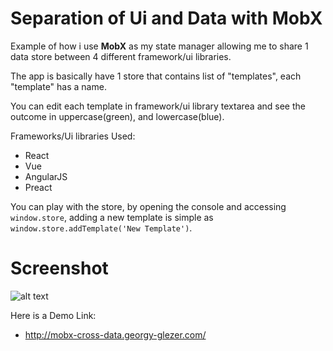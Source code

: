 
Separation of Ui and Data with MobX
=====================
Example of how i use **MobX** as my state manager allowing me to share 1 data store
between 4 different framework/ui libraries.

The app is basically have 1 store that contains list of "templates", each "template" has a name.

You can edit each template in framework/ui library textarea and see the outcome in uppercase(green), and lowercase(blue).

Frameworks/Ui libraries Used:
- React
- Vue
- AngularJS
- Preact

You can play with the store, by opening the console and accessing `window.store`,
adding a new template is simple as `window.store.addTemplate('New Template')`.

Screenshot
====

![alt text](https://i.ibb.co/zH9w2YX/Screen-Shot-2019-09-17-at-9-25-00.png)

Here is a Demo Link:
- http://mobx-cross-data.georgy-glezer.com/
